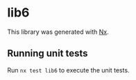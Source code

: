 # lib6

This library was generated with [Nx](https://nx.dev).

## Running unit tests

Run `nx test lib6` to execute the unit tests.
